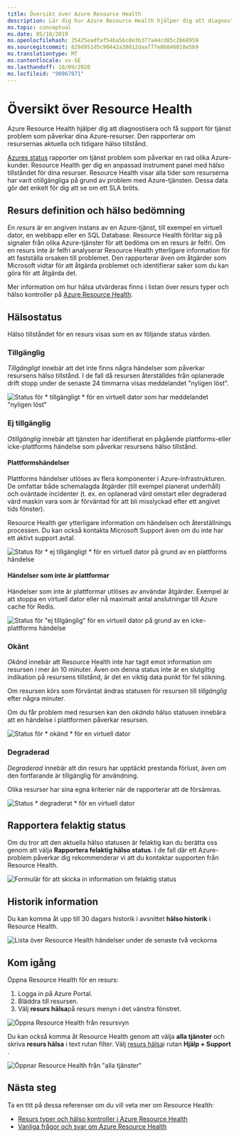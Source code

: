 ```yaml
---
title: Översikt över Azure Resource Health
description: Lär dig hur Azure Resource Health hjälper dig att diagnostisera och få support för tjänst problem som påverkar dina Azure-resurser.
ms.topic: conceptual
ms.date: 05/10/2019
ms.openlocfilehash: 25425eadfaf54ba56cde3b377a44cd85c2b68959
ms.sourcegitcommit: 829d951d5c90442a38012daaf77e86046018e5b9
ms.translationtype: MT
ms.contentlocale: sv-SE
ms.lasthandoff: 10/09/2020
ms.locfileid: "90967871"
---
```

# <a name="resource-health-overview"></a>Översikt över Resource Health
 
Azure Resource Health hjälper dig att diagnostisera och få support för tjänst problem som påverkar dina Azure-resurser. Den rapporterar om resursernas aktuella och tidigare hälso tillstånd.

[Azures status](https://status.azure.com) rapporter om tjänst problem som påverkar en rad olika Azure-kunder. Resource Health ger dig en anpassad instrument panel med hälso tillståndet för dina resurser. Resource Health visar alla tider som resurserna har varit otillgängliga på grund av problem med Azure-tjänsten. Dessa data gör det enkelt för dig att se om ett SLA bröts.

## <a name="resource-definition-and-health-assessment"></a>Resurs definition och hälso bedömning

En *resurs* är en angiven instans av en Azure-tjänst, till exempel en virtuell dator, en webbapp eller en SQL Database. Resource Health förlitar sig på signaler från olika Azure-tjänster för att bedöma om en resurs är felfri. Om en resurs inte är felfri analyserar Resource Health ytterligare information för att fastställa orsaken till problemet. Den rapporterar även om åtgärder som Microsoft vidtar för att åtgärda problemet och identifierar saker som du kan göra för att åtgärda det.

Mer information om hur hälsa utvärderas finns i listan över resurs typer och hälso kontroller på [Azure Resource Health](resource-health-checks-resource-types.md).

## <a name="health-status"></a>Hälsostatus

Hälso tillståndet för en resurs visas som en av följande status värden.

### <a name="available"></a>Tillgänglig

*Tillgängligt* innebär att det inte finns några händelser som påverkar resursens hälso tillstånd. I de fall då resursen återställdes från oplanerade drift stopp under de senaste 24 timmarna visas meddelandet "nyligen löst".

![Status för * tillgängligt * för en virtuell dator som har meddelandet "nyligen löst"](./media/resource-health-overview/Available.png)

### <a name="unavailable"></a>Ej tillgänglig

*Otillgänglig* innebär att tjänsten har identifierat en pågående plattforms-eller icke-plattforms händelse som påverkar resursens hälso tillstånd.

#### <a name="platform-events"></a>Plattformshändelser

Plattforms händelser utlöses av flera komponenter i Azure-infrastrukturen. De omfattar både schemalagda åtgärder (till exempel planerat underhåll) och oväntade incidenter (t. ex. en oplanerad värd omstart eller degraderad värd maskin vara som är förväntad för att bli misslyckad efter ett angivet tids fönster).

Resource Health ger ytterligare information om händelsen och återställnings processen. Du kan också kontakta Microsoft Support även om du inte har ett aktivt support avtal.

![Status för * ej tillgängligt * för en virtuell dator på grund av en plattforms händelse](./media/resource-health-overview/Unavailable.png)

#### <a name="non-platform-events"></a>Händelser som inte är plattformar

Händelser som inte är plattformar utlöses av användar åtgärder. Exempel är att stoppa en virtuell dator eller nå maximalt antal anslutningar till Azure cache för Redis.

![Status för "ej tillgänglig" för en virtuell dator på grund av en icke-plattforms händelse](./media/resource-health-overview/Unavailable_NonPlatform.png)

### <a name="unknown"></a>Okänt

*Okänd* innebär att Resource Health inte har tagit emot information om resursen i mer än 10 minuter. Även om denna status inte är en slutgiltig indikation på resursens tillstånd, är det en viktig data punkt för fel sökning.

Om resursen körs som förväntat ändras statusen för resursen till *tillgänglig* efter några minuter.

Om du får problem med resursen kan den *okända* hälso statusen innebära att en händelse i plattformen påverkar resursen.

![Status för * okänd * för en virtuell dator](./media/resource-health-overview/Unknown.png)

### <a name="degraded"></a>Degraderad

*Degraderad* innebär att din resurs har upptäckt prestanda förlust, även om den fortfarande är tillgänglig för användning.

Olika resurser har sina egna kriterier när de rapporterar att de försämras.

![Status * degraderat * för en virtuell dator](./media/resource-health-overview/degraded.png)

## <a name="reporting-an-incorrect-status"></a>Rapportera felaktig status

Om du tror att den aktuella hälso statusen är felaktig kan du berätta oss genom att välja **Rapportera felaktig hälso status**. I de fall där ett Azure-problem påverkar dig rekommenderar vi att du kontaktar supporten från Resource Health.

![Formulär för att skicka in information om felaktig status](./media/resource-health-overview/incorrect-status.png)

## <a name="history-information"></a>Historik information

Du kan komma åt upp till 30 dagars historik i avsnittet **hälso historik** i Resource Health.

![Lista över Resource Health händelser under de senaste två veckorna](./media/resource-health-overview/history-blade.png)

## <a name="get-started"></a>Kom igång

Öppna Resource Health för en resurs:

1. Logga in på Azure Portal.
2. Bläddra till resursen.
3. Välj **resurs hälsa**på resurs menyn i det vänstra fönstret.

![Öppna Resource Health från resursvyn](./media/resource-health-overview/from-resource-blade.png)

Du kan också komma åt Resource Health genom att välja **alla tjänster** och skriva **resurs hälsa** i text rutan filter. Välj [resurs hälsa](https://ms.portal.azure.com/#blade/Microsoft_Azure_Monitoring/AzureMonitoringBrowseBlade/resourceHealth)i rutan **Hjälp + Support** .

![Öppnar Resource Health från "alla tjänster"](./media/resource-health-overview/FromOtherServices.png)

## <a name="next-steps"></a>Nästa steg

Ta en titt på dessa referenser om du vill veta mer om Resource Health:
-  [Resurs typer och hälso kontroller i Azure Resource Health](resource-health-checks-resource-types.md)
-  [Vanliga frågor och svar om Azure Resource Health](resource-health-faq.md)
